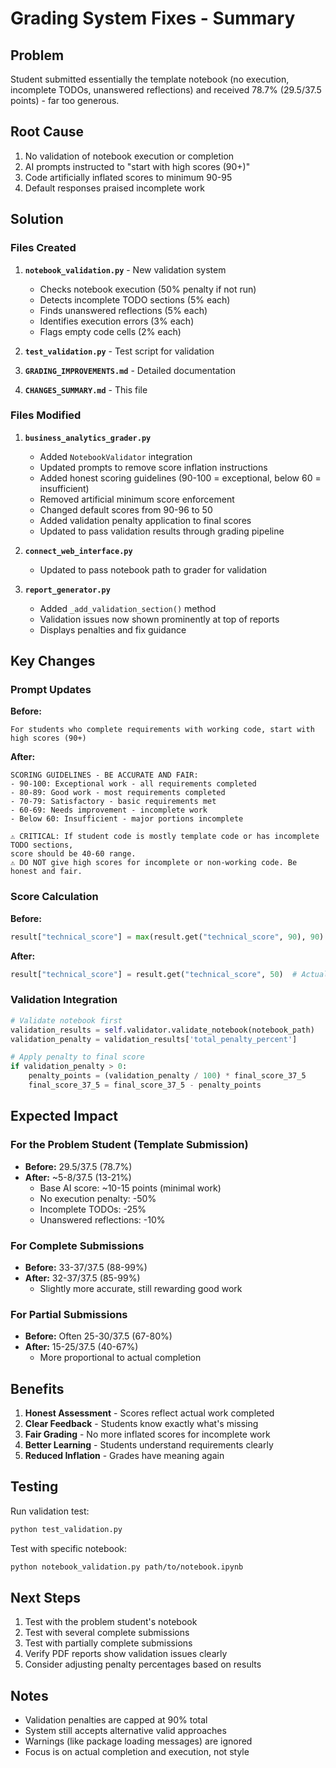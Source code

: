# Grading System Fixes - Summary

## Problem
Student submitted essentially the template notebook (no execution, incomplete TODOs, unanswered reflections) and received 78.7% (29.5/37.5 points) - far too generous.

## Root Cause
1. No validation of notebook execution or completion
2. AI prompts instructed to "start with high scores (90+)"
3. Code artificially inflated scores to minimum 90-95
4. Default responses praised incomplete work

## Solution

### Files Created
1. **`notebook_validation.py`** - New validation system
   - Checks notebook execution (50% penalty if not run)
   - Detects incomplete TODO sections (5% each)
   - Finds unanswered reflections (5% each)
   - Identifies execution errors (3% each)
   - Flags empty code cells (2% each)

2. **`test_validation.py`** - Test script for validation
3. **`GRADING_IMPROVEMENTS.md`** - Detailed documentation
4. **`CHANGES_SUMMARY.md`** - This file

### Files Modified

1. **`business_analytics_grader.py`**
   - Added `NotebookValidator` integration
   - Updated prompts to remove score inflation instructions
   - Added honest scoring guidelines (90-100 = exceptional, below 60 = insufficient)
   - Removed artificial minimum score enforcement
   - Changed default scores from 90-96 to 50
   - Added validation penalty application to final scores
   - Updated to pass validation results through grading pipeline

2. **`connect_web_interface.py`**
   - Updated to pass notebook path to grader for validation

3. **`report_generator.py`**
   - Added `_add_validation_section()` method
   - Validation issues now shown prominently at top of reports
   - Displays penalties and fix guidance

## Key Changes

### Prompt Updates

**Before:**
```
For students who complete requirements with working code, start with high scores (90+)
```

**After:**
```
SCORING GUIDELINES - BE ACCURATE AND FAIR:
- 90-100: Exceptional work - all requirements completed
- 80-89: Good work - most requirements completed  
- 70-79: Satisfactory - basic requirements met
- 60-69: Needs improvement - incomplete work
- Below 60: Insufficient - major portions incomplete

⚠️ CRITICAL: If student code is mostly template code or has incomplete TODO sections, 
score should be 40-60 range.
⚠️ DO NOT give high scores for incomplete or non-working code. Be honest and fair.
```

### Score Calculation

**Before:**
```python
result["technical_score"] = max(result.get("technical_score", 90), 90)  # Minimum 90
```

**After:**
```python
result["technical_score"] = result.get("technical_score", 50)  # Actual score
```

### Validation Integration

```python
# Validate notebook first
validation_results = self.validator.validate_notebook(notebook_path)
validation_penalty = validation_results['total_penalty_percent']

# Apply penalty to final score
if validation_penalty > 0:
    penalty_points = (validation_penalty / 100) * final_score_37_5
    final_score_37_5 = final_score_37_5 - penalty_points
```

## Expected Impact

### For the Problem Student (Template Submission)
- **Before:** 29.5/37.5 (78.7%)
- **After:** ~5-8/37.5 (13-21%)
  - Base AI score: ~10-15 points (minimal work)
  - No execution penalty: -50%
  - Incomplete TODOs: -25%
  - Unanswered reflections: -10%

### For Complete Submissions
- **Before:** 33-37/37.5 (88-99%)
- **After:** 32-37/37.5 (85-99%)
  - Slightly more accurate, still rewarding good work

### For Partial Submissions
- **Before:** Often 25-30/37.5 (67-80%)
- **After:** 15-25/37.5 (40-67%)
  - More proportional to actual completion

## Benefits

1. **Honest Assessment** - Scores reflect actual work completed
2. **Clear Feedback** - Students know exactly what's missing
3. **Fair Grading** - No more inflated scores for incomplete work
4. **Better Learning** - Students understand requirements clearly
5. **Reduced Inflation** - Grades have meaning again

## Testing

Run validation test:
```bash
python test_validation.py
```

Test with specific notebook:
```bash
python notebook_validation.py path/to/notebook.ipynb
```

## Next Steps

1. Test with the problem student's notebook
2. Test with several complete submissions
3. Test with partially complete submissions
4. Verify PDF reports show validation issues clearly
5. Consider adjusting penalty percentages based on results

## Notes

- Validation penalties are capped at 90% total
- System still accepts alternative valid approaches
- Warnings (like package loading messages) are ignored
- Focus is on actual completion and execution, not style
